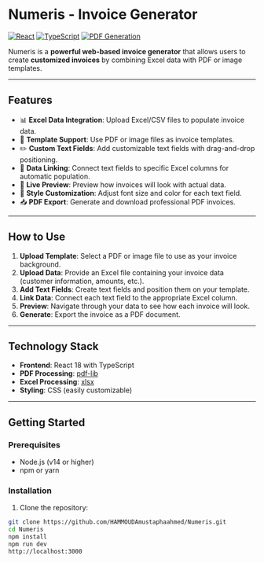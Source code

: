 # Numeris - Invoice Generator

[![React](https://img.shields.io/badge/React-18.x-blue)](https://reactjs.org/)
[![TypeScript](https://img.shields.io/badge/TypeScript-4.x-blue)](https://www.typescriptlang.org/)
[![PDF Generation](https://img.shields.io/badge/PDF-Generation-red)](https://pdf-lib.js.org/)

Numeris is a **powerful web-based invoice generator** that allows users to create **customized invoices** by combining Excel data with PDF or image templates.

---

## Features

- 📊 **Excel Data Integration**: Upload Excel/CSV files to populate invoice data.
- 🎨 **Template Support**: Use PDF or image files as invoice templates.
- ✏️ **Custom Text Fields**: Add customizable text fields with drag-and-drop positioning.
- 🔗 **Data Linking**: Connect text fields to specific Excel columns for automatic population.
- 👀 **Live Preview**: Preview how invoices will look with actual data.
- 🎨 **Style Customization**: Adjust font size and color for each text field.
- 📥 **PDF Export**: Generate and download professional PDF invoices.

---

## How to Use

1. **Upload Template**: Select a PDF or image file to use as your invoice background.
2. **Upload Data**: Provide an Excel file containing your invoice data (customer information, amounts, etc.).
3. **Add Text Fields**: Create text fields and position them on your template.
4. **Link Data**: Connect each text field to the appropriate Excel column.
5. **Preview**: Navigate through your data to see how each invoice will look.
6. **Generate**: Export the invoice as a PDF document.

---

## Technology Stack

- **Frontend**: React 18 with TypeScript
- **PDF Processing**: [pdf-lib](https://pdf-lib.js.org/)
- **Excel Processing**: [xlsx](https://github.com/SheetJS/sheetjs)
- **Styling**: CSS (easily customizable)

---

## Getting Started

### Prerequisites

- Node.js (v14 or higher)
- npm or yarn

### Installation

1. Clone the repository:

```bash
git clone https://github.com/HAMMOUDAmustaphaahmed/Numeris.git
cd Numeris
npm install
npm run dev
http://localhost:3000

